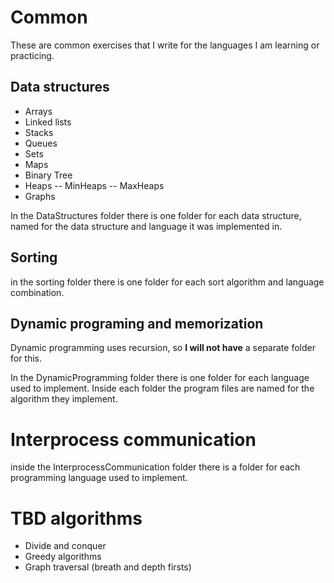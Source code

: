 # Common

These are common exercises that I write for the languages I am learning or practicing.

## Data structures

- Arrays
- Linked lists
- Stacks
- Queues
- Sets
- Maps
- Binary Tree
- Heaps
-- MinHeaps
-- MaxHeaps
- Graphs

In the DataStructures folder there is one folder for each data structure, named for the data structure and language it was implemented in.


## Sorting

in the sorting folder there is one folder for each sort algorithm and language combination.

## Dynamic programing and memorization

 Dynamic programming uses recursion, so **I will not have** a separate folder for this.

In the DynamicProgramming folder there is one folder for each language used to implement. Inside each folder the program files are named for the algorithm they implement.

# Interprocess communication

inside the InterprocessCommunication folder there is a folder for each programming language used to implement.

# TBD algorithms

- Divide and conquer
- Greedy algorithms
- Graph traversal (breath and depth firsts)
